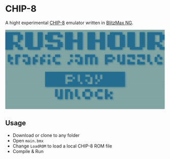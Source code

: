 # CHIP-8
A hight experimental [CHIP-8](https://en.wikipedia.org/wiki/CHIP-8) emulator written in [BlitzMax NG](https://blitzmax.org/).

![](https://github.com/Hezkore/chip8/blob/master/demo.png)

## Usage
* Download or clone to any folder
* Open `main.bmx`
* Change `LoadROM` to load a local CHIP-8 ROM file
* Compile & Run